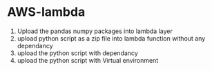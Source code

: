 # AWS-lambda

1. Upload the pandas numpy packages into lambda layer
2. upload python script as a zip file into lambda function without any dependancy
3. upload the python script with dependancy
4. upload the python script with Virtual environment 

